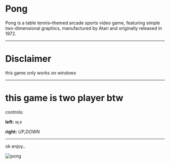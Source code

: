 # Pong
Pong is a table tennis–themed arcade sports video game, featuring simple two-dimensional graphics, manufactured by Atari and originally released in 1972.

-------

# Disclaimer

this game only works on windows 

------

# this game is two player btw

controls:

**left:** *w,s*

**right:** *UP,DOWN*

----

ok enjoy..

![pong](https://user-images.githubusercontent.com/90879002/156906457-8177ed9a-91da-40ec-8ba0-26547be66ff9.gif)
